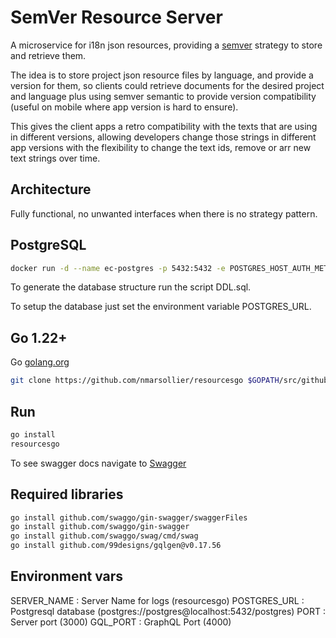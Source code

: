 # SemVer Resource Server

A microservice for i18n json resources, providing a [semver](https://devhints.io/semver) strategy to
store and retrieve them.

The idea is to store project json resource files by language, and provide a version for them,
so clients could retrieve documents for the desired project and language plus using semver semantic
to provide version compatibility (useful on mobile where app version is hard to ensure).

This gives the client apps a retro compatibility with the texts that are using in different versions,
allowing developers change those strings in different app versions with the flexibility to change the
text ids, remove or arr new text strings over time.

## Architecture

Fully functional, no unwanted interfaces when there is no strategy pattern.

## PostgreSQL

```bash
docker run -d --name ec-postgres -p 5432:5432 -e POSTGRES_HOST_AUTH_METHOD=trust postgres:13
```

To generate the database structure run the script DDL.sql.




To setup the database just set the environment variable POSTGRES_URL.

## Go 1.22+

Go [golang.org](https://golang.org/doc/install)

```bash
git clone https://github.com/nmarsollier/resourcesgo $GOPATH/src/github.com/nmarsollier/resourcesgo
```

## Run

```bash
go install
resourcesgo
```

To see swagger docs navigate to [Swagger](http://localhost:3000/docs/index.html)

## Required libraries

```bash
go install github.com/swaggo/gin-swagger/swaggerFiles
go install github.com/swaggo/gin-swagger
go install github.com/swaggo/swag/cmd/swag
go install github.com/99designs/gqlgen@v0.17.56
```

## Environment vars

SERVER_NAME : Server Name for logs (resourcesgo)
POSTGRES_URL : Postgresql database (postgres://postgres@localhost:5432/postgres)
PORT : Server port (3000)
GQL_PORT : GraphQL Port (4000)
